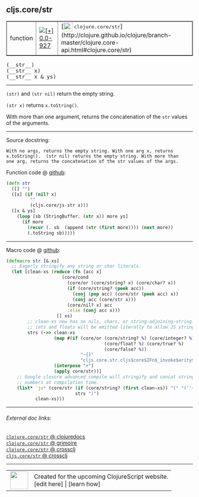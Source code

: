 ## cljs.core/str



 <table border="1">
<tr>
<td>function</td>
<td><a href="https://github.com/cljsinfo/cljs-api-docs/tree/0.0-927"><img valign="middle" alt="[+] 0.0-927" title="Added in 0.0-927" src="https://img.shields.io/badge/+-0.0--927-lightgrey.svg"></a> </td>
<td>
[<img height="24px" valign="middle" src="http://i.imgur.com/1GjPKvB.png"> <samp>clojure.core/str</samp>](http://clojure.github.io/clojure/branch-master/clojure.core-api.html#clojure.core/str)
</td>
</tr>
</table>


 <samp>
(__str__)<br>
</samp>
 <samp>
(__str__ x)<br>
</samp>
 <samp>
(__str__ x & ys)<br>
</samp>

---

`(str)` and `(str nil)` return the empty string.

`(str x)` returns `x.toString()`.

With more than one argument, returns the concatenation of the `str` values of
the arguments.

---




Source docstring:

```
With no args, returns the empty string. With one arg x, returns
x.toString().  (str nil) returns the empty string. With more than
one arg, returns the concatenation of the str values of the args.
```


Function code @ [github](https://github.com/clojure/clojurescript/blob/r2341/src/cljs/cljs/core.cljs#L2039-L2051):

```clj
(defn str
  ([] "")
  ([x] (if (nil? x)
         ""
         (cljs.core/js-str x)))
  ([x & ys]
    (loop [sb (StringBuffer. (str x)) more ys]
      (if more
        (recur (. sb  (append (str (first more)))) (next more))
        (.toString sb)))))
```

<!--
Repo - tag - source tree - lines:

 <pre>
clojurescript @ r2341
└── src
    └── cljs
        └── cljs
            └── <ins>[core.cljs:2039-2051](https://github.com/clojure/clojurescript/blob/r2341/src/cljs/cljs/core.cljs#L2039-L2051)</ins>
</pre>

-->

---

Macro code @ [github](https://github.com/clojure/clojurescript/blob/r2341/src/clj/cljs/core.clj#L207-L232):

```clj
(defmacro str [& xs]
  ;; Eagerly stringify any string or char literals.
  (let [clean-xs (reduce (fn [acc x]
                     (core/cond
                       (core/or (core/string? x) (core/char? x))
                       (if (core/string? (peek acc))
                         (conj (pop acc) (core/str (peek acc) x))
                         (conj acc (core/str x)))
                       (core/nil? x) acc
                       :else (conj acc x)))
                   [] xs)
        ;; clean-xs now has no nils, chars, or string-adjoining-string. bools,
        ;; ints and floats will be emitted literally to allow JS string coersion.
        strs (->> clean-xs
                  (map #(if (core/or (core/string? %) (core/integer? %)
                                     (core/float? %) (core/true? %)
                                     (core/false? %))
                            "~{}"
                            "cljs.core.str.cljs$core$IFn$_invoke$arity$1(~{})"))
                  (interpose "+")
                  (apply core/str))]
    ;; Google closure advanced compile will stringify and concat strings and
    ;; numbers at compilation time.
    (list* 'js* (core/str (if (core/string? (first clean-xs)) "(" "(''+")
                          strs ")")
           clean-xs)))
```

<!--
Repo - tag - source tree - lines:

 <pre>
clojurescript @ r2341
└── src
    └── clj
        └── cljs
            └── <ins>[core.clj:207-232](https://github.com/clojure/clojurescript/blob/r2341/src/clj/cljs/core.clj#L207-L232)</ins>
</pre>
-->

---


###### External doc links:

[`clojure.core/str` @ clojuredocs](http://clojuredocs.org/clojure.core/str)<br>
[`clojure.core/str` @ grimoire](http://conj.io/store/v1/org.clojure/clojure/1.7.0-beta3/clj/clojure.core/str/)<br>
[`clojure.core/str` @ crossclj](http://crossclj.info/fun/clojure.core/str.html)<br>
[`cljs.core/str` @ crossclj](http://crossclj.info/fun/cljs.core.cljs/str.html)<br>

---

 <table>
<tr><td>
<img valign="middle" align="right" width="48px" src="http://i.imgur.com/Hi20huC.png">
</td><td>
Created for the upcoming ClojureScript website.<br>
[edit here] | [learn how]
</td></tr></table>

[edit here]:https://github.com/cljsinfo/cljs-api-docs/blob/master/cljsdoc/cljs.core_str.cljsdoc
[learn how]:https://github.com/cljsinfo/cljs-api-docs/wiki/cljsdoc-files

<!--

This information was too distracting to show to readers, but I'll leave it
commented here since it is helpful to:

- pretty-print the data used to generate this document
- and show how to retrieve that data



The API data for this symbol:

```clj
{:description "`(str)` and `(str nil)` return the empty string.\n\n`(str x)` returns `x.toString()`.\n\nWith more than one argument, returns the concatenation of the `str` values of\nthe arguments.",
 :ns "cljs.core",
 :name "str",
 :signature ["[]" "[x]" "[x & ys]"],
 :history [["+" "0.0-927"]],
 :type "function",
 :full-name-encode "cljs.core_str",
 :source {:code "(defn str\n  ([] \"\")\n  ([x] (if (nil? x)\n         \"\"\n         (cljs.core/js-str x)))\n  ([x & ys]\n    (loop [sb (StringBuffer. (str x)) more ys]\n      (if more\n        (recur (. sb  (append (str (first more)))) (next more))\n        (.toString sb)))))",
          :title "Function code",
          :repo "clojurescript",
          :tag "r2341",
          :filename "src/cljs/cljs/core.cljs",
          :lines [2039 2051]},
 :extra-sources [{:code "(defmacro str [& xs]\n  ;; Eagerly stringify any string or char literals.\n  (let [clean-xs (reduce (fn [acc x]\n                     (core/cond\n                       (core/or (core/string? x) (core/char? x))\n                       (if (core/string? (peek acc))\n                         (conj (pop acc) (core/str (peek acc) x))\n                         (conj acc (core/str x)))\n                       (core/nil? x) acc\n                       :else (conj acc x)))\n                   [] xs)\n        ;; clean-xs now has no nils, chars, or string-adjoining-string. bools,\n        ;; ints and floats will be emitted literally to allow JS string coersion.\n        strs (->> clean-xs\n                  (map #(if (core/or (core/string? %) (core/integer? %)\n                                     (core/float? %) (core/true? %)\n                                     (core/false? %))\n                            \"~{}\"\n                            \"cljs.core.str.cljs$core$IFn$_invoke$arity$1(~{})\"))\n                  (interpose \"+\")\n                  (apply core/str))]\n    ;; Google closure advanced compile will stringify and concat strings and\n    ;; numbers at compilation time.\n    (list* 'js* (core/str (if (core/string? (first clean-xs)) \"(\" \"(''+\")\n                          strs \")\")\n           clean-xs)))",
                  :title "Macro code",
                  :repo "clojurescript",
                  :tag "r2341",
                  :filename "src/clj/cljs/core.clj",
                  :lines [207 232]}],
 :full-name "cljs.core/str",
 :clj-symbol "clojure.core/str",
 :docstring "With no args, returns the empty string. With one arg x, returns\nx.toString().  (str nil) returns the empty string. With more than\none arg, returns the concatenation of the str values of the args."}

```

Retrieve the API data for this symbol:

```clj
;; from Clojure REPL
(require '[clojure.edn :as edn])
(-> (slurp "https://raw.githubusercontent.com/cljsinfo/cljs-api-docs/catalog/cljs-api.edn")
    (edn/read-string)
    (get-in [:symbols "cljs.core/str"]))
```

-->
